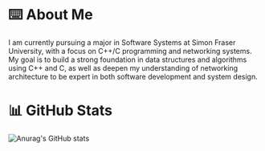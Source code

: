 # ⌨️ About Me

I am currently pursuing a major in Software Systems at Simon Fraser University, with a focus on C++/C programming and networking systems. 
My goal is to build a strong foundation in data structures and algorithms using C++ and C, as well as deepen my understanding of networking architecture
to be expert in both software development and system design.

# 📊 GitHub Stats
![Anurag's GitHub stats](https://github-readme-stats.vercel.app/api?username=leejeaoh&count_private=true&show_icons=true&theme=radical&hide_rank=false)

